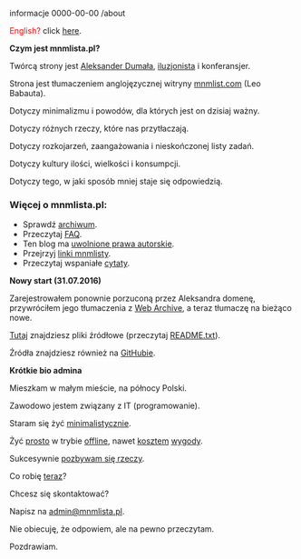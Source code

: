 informacje
0000-00-00
/about

<span style="color: red">English?</span> click [here](/original/).

**Czym jest mnmlista.pl?**

Twórcą strony jest [Aleksander
Dumała](http://facebook.com/aleksander.dumala),
[iluzjonista](http://magiabezgranic.pl/) i konferansjer.

Strona jest tłumaczeniem anglojęzycznej
witryny [mnmlist.com](http://mnmlist.com/) (Leo Babauta).

Dotyczy minimalizmu i powodów, dla których jest on dzisiaj ważny.

Dotyczy różnych rzeczy, które nas przytłaczają.

Dotyczy rozkojarzeń, zaangażowania i nieskończonej listy zadań.

Dotyczy kultury ilości, wielkości i konsumpcji.

Dotyczy tego, w jaki sposób mniej staje się odpowiedzią.

### Więcej o mnmlista.pl:

* Sprawdź [archiwum](/archiwum/).
* Przeczytaj [FAQ](/faq-minimalisty/).
* Ten blog ma [uwolnione prawa autorskie](/prawa/).
* Przejrzyj [linki mnmlisty](/linki/).
* Przeczytaj wspaniałe [cytaty](/cytaty/).

**Nowy start (31.07.2016)**

Zarejestrowałem ponownie porzuconą przez Aleksandra domenę, przywróciłem
jego tłumaczenia z [Web Archive](http://archive.org), a teraz tłumaczę na
bieżąco nowe.

[Tutaj](/assets/source-mnmlista.pl.zip) znajdziesz pliki źródłowe
(przeczytaj [README.txt](/assets/README.txt)).

Źródła znajdziesz również na [GitHubie](https://github.com/tjadowski/mnmlista.pl).

**Krótkie bio admina**

Mieszkam w małym mieście, na północy Polski.

Zawodowo jestem związany z IT (programowanie).

Staram się żyć [minimalistycznie](/10-niezbednych-rzeczy).

Żyć [prosto](/dwa-kawalki) w trybie
[offline](/piekno-cyfrowych-wakacji), nawet [kosztem](/cena-wygody/)
[wygody](/nie-automatyzuj-rob-to-recznie).

Sukcesywnie [pozbywam się rzeczy](https://goo.gl/gYHNpH).

Co robię [teraz](/now/)?

Chcesz się skontaktować?

Napisz na <admin@mnmlista.pl>.

Nie obiecuję, że odpowiem, ale na pewno przeczytam.

Pozdrawiam.
